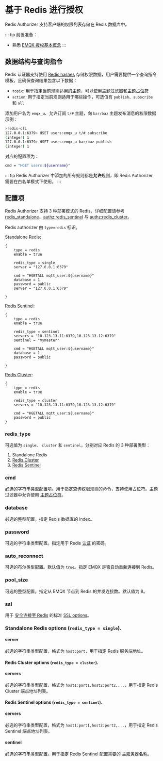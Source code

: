 # 基于 Redis 进行授权

Redis Authorizer 支持客户端的权限列表存储在 Redis 数据库中。

::: tip 前置准备：

- 熟悉 [EMQX 授权基本概念](./authz.md)
  :::

## 数据结构与查询指令

Redis 认证器支持使用 [Redis hashes](https://redis.io/docs/manual/data-types/#hashes) 存储权限数据，用户需要提供一个查询指令模板，且确保查询结果包含以下数据：

- `topic`: 用于指定当前规则适用的主题，可以使用主题过滤器和[主题占位符](./authz.md#主题占位符)
- `action`: 用于指定当前规则适用于哪些操作，可选值有 `publish`、`subscribe` 和 `all`

添加用户名为 `emqx_u`、允许订阅 `t/#` 主题，向 `bar/baz` 主题发布消息的权限数据示例：

```bash
>redis-cli
127.0.0.1:6379> HSET users:emqx_u t/# subscribe
(integer) 1
127.0.0.1:6379> HSET users:emqx_u bar/baz publish
(integer) 1
```

对应的配置项为：

```bash
cmd = "HGET users:${username}"
```

::: tip
Redis Authorizer 中添加的所有规则都是**允许**规则，即 Redis Authorizer 需要在白名单模式下使用。
:::

## 配置项

Redis Authorizer 支持 3 种部署模式的 Redis，详细配置请参考 [redis_standalone](../../configuration/configuration-manual.html#authz:redis_standalone)、[authz:redis_sentinel](../../configuration/configuration-manual.html#authz:redis_sentinel) 与 [authz:redis_cluster](../../configuration/configuration-manual.html#authz:redis_cluster)。

Redis authorizer 由 `type=redis` 标识。

Standalone Redis:

```hcl
{
    type = redis
    enable = true

    redis_type = single
    server = "127.0.0.1:6379"

    cmd = "HGETALL mqtt_user:${username}"
    database = 1
    password = public
    server = "127.0.0.1:6379"

}
```

[Redis Sentinel](https://redis.io/docs/manual/sentinel/):

```hcl
{
    type = redis
    enable = true

    redis_type = sentinel
    servers = "10.123.13.11:6379,10.123.13.12:6379"
    sentinel = "mymaster"

    cmd = "HGETALL mqtt_user:${username}"
    database = 1
    password = public

}
```

[Redis Cluster](https://redis.io/docs/manual/scaling/):

```hcl
{
    type = redis
    enable = true

    redis_type = cluster
    servers = "10.123.13.11:6379,10.123.13.12:6379"

    cmd = "HGETALL mqtt_user:${username}"
    password = public
}
```

### redis_type

可选值为 `single`、 `cluster` 和 `sentinel`，分别对应 Redis 的 3 种部署类型：

1. Standalone Redis
2. [Redis Cluster](https://redis.io/docs/manual/scaling/)
3. [Redis Sentinel](https://redis.io/docs/manual/sentinel/)

### cmd

必选的字符串类型配置项。用于指定查询权限规则的命令，支持使用占位符。主题过滤器中允许使用 [主题占位符](./authz.md#主题占位符)。

### database

必选的整型配置。指定 Redis 数据库的 Index。

### password

可选的字符串类型配置。指定用于 Redis [认证](https://redis.io/docs/manual/security/#authentication) 的密码。

### auto_reconnect

可选的布尔类型配置。默认值为 `true`。指定 EMQX 是否自动重新连接到 Redis。

### pool_size

可选的整型配置。指定从 EMQX 节点到 Redis 的并发连接数。默认值为 8。

### ssl

用于 [安全连接至 Redis](https://redis.io/docs/manual/security/encryption/) 的标准 [SSL options](../../configuration/configuration.md#tls-ciphers)。

### Standalone Redis options (`redis_type = single`).

#### server

必选的字符串类型配置，格式为 `host:port`，用于指定 Redis 服务端地址。

#### Redis Cluster options (`redis_type = cluster`).

#### servers

必选的字符串类型配置，格式为 `host1:port1,host2:port2,...`，用于指定 Redis Cluster 端点地址列表。

#### Redis Sentinel options (`redis_type = sentinel`).

#### servers

必选的字符串类型配置，格式为 `host1:port1,host2:port2,...`，用于指定 Redis Sentinel 端点地址列表。

#### sentinel

必选的字符串类型配置。用于指定 Redis Sentinel 配置需要的 [主服务器名称](https://redis.io/docs/manual/sentinel/#configuring-sentinel)。
